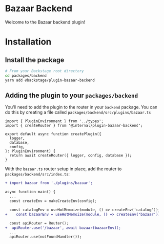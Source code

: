 # Bazaar Backend

Welcome to the Bazaar backend plugin!

# Installation

## Install the package

```bash
# From your Backstage root directory
cd packages/backend
yarn add @backstage/plugin-bazaar-backend
```

## Adding the plugin to your `packages/backend`

You'll need to add the plugin to the router in your `backend` package. You can do this by creating a file called `packages/backend/src/plugins/bazaar.ts`

```tsx
import { PluginEnvironment } from '../types';
import { createRouter } from '@internal/plugin-bazaar-backend';

export default async function createPlugin({
  logger,
  database,
  config,
}: PluginEnvironment) {
  return await createRouter({ logger, config, database });
}
```

With the `bazaar.ts` router setup in place, add the router to `packages/backend/src/index.ts`:

```diff
+ import bazaar from './plugins/bazaar';

async function main() {
  ...
  const createEnv = makeCreateEnv(config);

  const catalogEnv = useHotMemoize(module, () => createEnv('catalog'));
+    const bazaarEnv = useHotMemoize(module, () => createEnv('bazaar'));

  const apiRouter = Router();
+  apiRouter.use('/bazaar', await bazaar(bazaarEnv));
  ...
  apiRouter.use(notFoundHandler());

```
